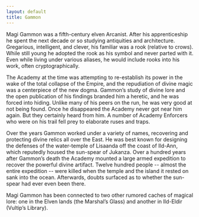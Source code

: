 ```yaml
---
layout: default
title: Gammon
---
```


Magi Gammon was a fifth-century elven Arcanist.  After his apprenticeship he spent the next decade or so studying antiquities and architecture.  Gregarious, intelligent, and clever, his familiar was a rook (relative to crows).  While still young he adopted the rook as his symbol and never parted with it.  Even while living under various aliases, he would include rooks into his work, often cryptographically.

The Academy at the time was attempting to re-establish its power in the wake of the total collapse of the Empire, and the repudiation of divine magic was a centerpiece of the new dogma.  Gammon’s study of divine lore and the open publication of his findings branded him a heretic, and he was forced into hiding.  Unlike many of his peers on the run, he was very good at not being found.  Once he disappeared the Academy never got near him again.  But they certainly heard from him.  A number of Academy Enforcers who were on his trail fell prey to elaborate ruses and traps.

Over the years Gammon worked under a variety of names, recovering and protecting divine relics all over the East.  He was best known for designing the defenses of the water-temple of Lisaanda off the coast of Ild-Ann, which reputedly housed the sun-spear of Jukanza.  Over a hundred years after Gammon’s death the Academy mounted a large armed expedition to recover the powerful divine artifact.  Twelve hundred people -- almost the entire expedition -- were killed when the temple and the island it rested on sank into the ocean.  Afterwards, doubts surfaced as to whether the sun-spear had ever even been there.

Magi Gammon has been connected to two other rumored caches of magical lore: one in the Elven lands (the Marshal’s Glass) and another in Ild-Eldir (Vultip’s Library).

 